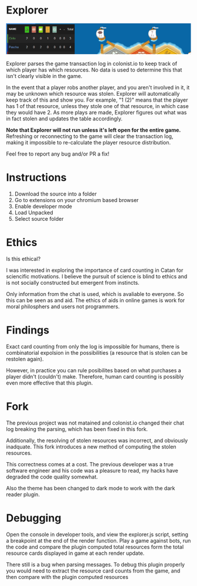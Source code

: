 
# Explorer

![image](Screenshot.png)

Explorer parses the game transaction log in colonist.io to keep track of which player has which resources. 
No data is used to determine this that isn't clearly visible in the game.

In the event that a player robs another player, and you aren't involved in it, it may be unknown which resource
was stolen. Explorer will automatically keep track of this and show you. For example, "1 (2)" means that the player
has 1 of that resource, unless they stole one of that resource, in which case they would have 2. As more plays are made, Explorer figures out what was in fact stolen and updates the table accordingly. 

**Note that Explorer will not run unless it's left open for the entire game.** Refreshing or reconnecting to the
game will clear the transaction log, making it impossible to re-calculate the player resource distribution.

Feel free to report any bug and/or PR a fix!
 

# Instructions

1. Download the source into a folder
2. Go to extensions on your chromium based browser
3. Enable developer mode
4. Load Unpacked
5. Select source folder

# Ethics
Is this ethical?

I was interested in exploring the importance of card counting in Catan for sciencific motivations. I believe the pursuit of science is blind to ethics and is not socially constructed but emergent from instincts.

Only information from the chat is used, which is avaliable to everyone. So this can be seen as and aid. The ethics of aids in online games is work for moral philosphers and users not programmers.

# Findings
Exact card counting from only the log is impossible for humans, there is combinatorial expolsion in the possibilities (a resource that is stolen can be restolen again). 

However, in practice you can rule posibilites based on what purchases a player didn't (couldn't) make. Therefore, human card counting is possibly even more effective that this plugin.

# Fork
The previous project was not matained and colonist.io changed their chat log breaking the parsing, which has been fixed in this fork.

Additionally, the resolving of stolen resources was incorrect, and obviously inadquate. This fork introduces a new method of computing the stolen resources.

This correctness comes at a cost. The previous developer was a true software engineer and his code was a pleasure to read, my hacks have degraded the code quality somewhat.

Also the theme has been changed to dark mode to work with the dark reader plugin.

# Debugging

Open the console in developer tools, and view the explorer.js script, setting a breakpoint at the end of the render function. Play a game against bots, run the code and compare the plugin computed total resources form the total resource cards displayed in game at each render update.

There still is a bug when parsing messages. To debug this plugin properly you would need to extract the resource card counts from the game, and then compare with the plugin computed resources
